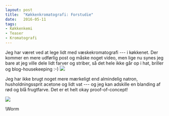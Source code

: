 ```yaml
---
layout: post
title:  "Køkkenkromatografi: Forstudie" 
date:   2016-05-11
tags:
- Køkkenkemi
- Teaser
- Kromatografi
---
```



Jeg har været ved at lege lidt med væskekromatografi --- i køkkenet. Der kommer en mere udførlig post og måske noget video, men lige nu synes jeg bare at jeg ville dele lidt farver og striber, så det hele ikke går op i hat, briller og blog-housekeeping :-)
[![]({{site.url}}/images/natronsøjle1.jpg)]({{site.url}}/images/natronsøjle1.jpg)

Jeg har ikke brugt noget mere mærkeligt end almindelig natron, husholdningssprit acetone og lidt vat --- og jeg kan adskille en blanding af rød og blå frugtfarve. Det er et helt okay proof-of-concept!



[![]({{site.url}}/images/natronsøjle2.jpg)]({{site.url}}/images/natronsøjle2.jpg)


\\Worm
